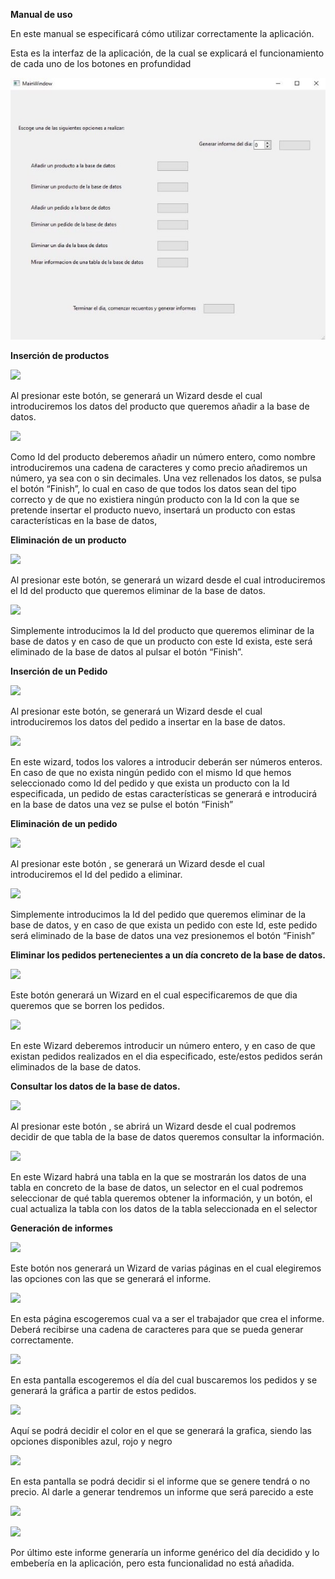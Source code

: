 **Manual de uso**

En este manual se especificará cómo utilizar correctamente la aplicación.

Esta es la interfaz de la aplicación, de la cual se explicará el funcionamiento de cada uno de los botones en profundidad

![](Imgs/Aspose.Words.b4661483-e369-400c-9e31-5093e11c8711.001.jpeg)

**Inserción de productos**

![](Imgs/Aspose.Words.b4661483-e369-400c-9e31-5093e11c8711.002.png)

Al presionar este botón, se generará un Wizard desde el cual introduciremos los datos del producto que queremos añadir a la base de datos.

![](Imgs/Aspose.Words.b4661483-e369-400c-9e31-5093e11c8711.003.png)

Como Id del producto deberemos añadir un número entero, como nombre introduciremos una cadena de caracteres y como precio añadiremos un número, ya sea con o sin decimales. Una vez rellenados los datos, se pulsa el botón “Finish”, lo cual en caso de que todos los datos sean del tipo correcto y de que no existiera ningún producto con la Id con la que se pretende insertar el producto nuevo, insertará un producto con estas características en la base de datos,

**Eliminación de un producto**

![](Imgs/Aspose.Words.b4661483-e369-400c-9e31-5093e11c8711.004.png)

Al presionar este botón, se generará un wizard desde el cual introduciremos el Id del producto que queremos eliminar de la base de datos.

![](Imgs/Aspose.Words.b4661483-e369-400c-9e31-5093e11c8711.005.png)

Simplemente introducimos la Id del producto que queremos eliminar de la base de datos y en caso de que un producto con este Id exista, este será eliminado de la base de datos al pulsar el botón “Finish”.

**Inserción de un Pedido**

![](Imgs/Aspose.Words.b4661483-e369-400c-9e31-5093e11c8711.006.png)

Al presionar este botón, se generará un Wizard desde el cual introduciremos los datos del pedido a insertar en la base de datos.

![](Imgs/Aspose.Words.b4661483-e369-400c-9e31-5093e11c8711.007.png)

En este wizard, todos los valores a introducir deberán ser números enteros. En caso de que no exista ningún pedido con el mismo Id que hemos seleccionado como Id del pedido y que exista un producto con la Id especificada, un pedido de estas características se generará e introducirá en la base de datos una vez se pulse el botón “Finish”

**Eliminación de un pedido**

![](Imgs/Aspose.Words.b4661483-e369-400c-9e31-5093e11c8711.008.png)

Al presionar este botón , se generará un Wizard desde el cual introduciremos el Id del pedido a eliminar.

![](Imgs/Aspose.Words.b4661483-e369-400c-9e31-5093e11c8711.009.png)

Simplemente introducimos la Id del pedido que queremos eliminar de la base de datos, y en caso de que exista un pedido con este Id, este pedido será eliminado de la base de datos una vez presionemos el botón “Finish”

**Eliminar los pedidos pertenecientes a un día concreto de la base de datos.**

![](Imgs/Aspose.Words.b4661483-e369-400c-9e31-5093e11c8711.010.png)

Este botón generará un Wizard en el cual especificaremos de que dia queremos que se borren los pedidos.

![](Imgs/Aspose.Words.b4661483-e369-400c-9e31-5093e11c8711.011.png)

En este Wizard deberemos introducir un número entero, y en caso de que existan pedidos realizados en el dia especificado, este/estos pedidos serán eliminados de la base de datos.

**Consultar los datos de la base de datos.**

![](Imgs/Aspose.Words.b4661483-e369-400c-9e31-5093e11c8711.012.png)

Al presionar este botón , se abrirá un Wizard desde el cual podremos decidir de que tabla de la base de datos queremos consultar la información.

![](Imgs/Aspose.Words.b4661483-e369-400c-9e31-5093e11c8711.013.png)

En este Wizard habrá una tabla en la que se mostrarán los datos de una tabla en concreto de la base de datos, un selector en el cual podremos seleccionar de qué tabla queremos obtener la información, y un botón, el cual actualiza la tabla con los datos de la tabla seleccionada en el selector

**Generación de informes**

![](Imgs/Aspose.Words.b4661483-e369-400c-9e31-5093e11c8711.014.png)

Este botón nos generará un Wizard de varias páginas en el cual elegiremos las opciones con las que se generará el informe.

![](Imgs/Aspose.Words.b4661483-e369-400c-9e31-5093e11c8711.015.png)

En esta página escogeremos cual va a ser el trabajador que crea el informe. Deberá recibirse una cadena de caracteres para que se pueda generar correctamente.

![](Imgs/Aspose.Words.b4661483-e369-400c-9e31-5093e11c8711.016.png)

En esta pantalla escogeremos el día del cual buscaremos los pedidos y se generará la gráfica a partir de estos pedidos.

![](Imgs/Aspose.Words.b4661483-e369-400c-9e31-5093e11c8711.017.png)

Aquí se podrá decidir el color en el que se generará la grafica, siendo las opciones disponibles azul, rojo y negro

![](Imgs/Aspose.Words.b4661483-e369-400c-9e31-5093e11c8711.018.png)

En esta pantalla se podrá decidir si el informe que se genere tendrá o no precio. Al darle a generar tendremos un informe que será parecido a este

![](Imgs/Aspose.Words.b4661483-e369-400c-9e31-5093e11c8711.019.png)

![](Imgs/Aspose.Words.b4661483-e369-400c-9e31-5093e11c8711.020.png)

Por último este informe generaría un informe genérico del día decidido y lo embebería en la aplicación, pero esta funcionalidad no está añadida.

